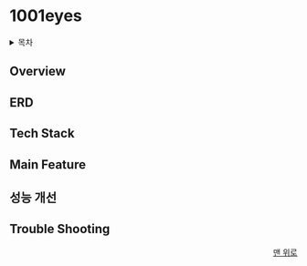 # 1001eyes


<details>
<summary>목차</summary>

- [Overview](#Overview)
- [ERD](#ERD)
- [기술 스택](#기술-스택)
- [Main Feature](#Main-Feature)
- [성능 개선](#성능-개선)
- [Trouble Shooting](#Trouble-Shooting)

</details>


## Overview

## ERD

## Tech Stack

## Main Feature

## 성능 개선

## Trouble Shooting

<div align="right">

[맨 위로](#1001eyes)

</div>